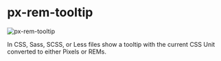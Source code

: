 # px-rem-tooltip

![px-rem-tooltip](//raw.githubusercontent.com/tbremer/px-rem-tooltip-sublime/master/px-rem-screenshot.png)

In CSS, Sass, SCSS, or Less files show a tooltip with the current CSS Unit converted to either Pixels or REMs.